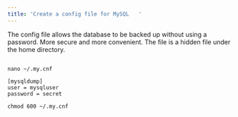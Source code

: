 ```yaml
---
title: 'Create a config file for MySQL   '
---
```


The config file allows the database to be backed up without using a password. More secure and more convenient.  The file is a hidden file under the home directory.

<pre><code>
nano ~/.my.cnf

[mysqldump]
user = mysqluser
password = secret

chmod 600 ~/.my.cnf
    
</code></pre>
